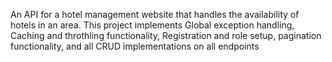 An API for a hotel management website that handles the availability of hotels in an area. This project implements Global exception handling, Caching and throthling functionality, Registration and role setup, pagination functionality, and all CRUD implementations on all endpoints

